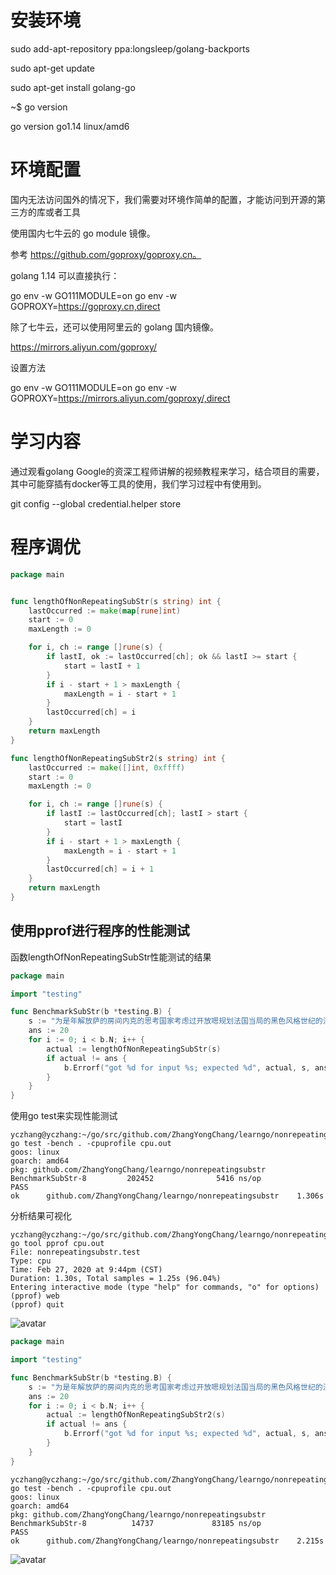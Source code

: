 # 安装环境

sudo add-apt-repository ppa:longsleep/golang-backports

sudo apt-get update

sudo apt-get install golang-go

~$ go version

go version go1.14 linux/amd6

# 环境配置

国内无法访问国外的情况下，我们需要对环境作简单的配置，才能访问到开源的第三方的库或者工具

使用国内七牛云的 go module 镜像。

参考 https://github.com/goproxy/goproxy.cn。

golang 1.14 可以直接执行：

go env -w GO111MODULE=on
go env -w GOPROXY=https://goproxy.cn,direct

除了七牛云，还可以使用阿里云的 golang 国内镜像。

https://mirrors.aliyun.com/goproxy/

设置方法

go env -w GO111MODULE=on
go env -w GOPROXY=https://mirrors.aliyun.com/goproxy/,direct


# 学习内容

通过观看golang Google的资深工程师讲解的视频教程来学习，结合项目的需要，其中可能穿插有docker等工具的使用，我们学习过程中有使用到。

git config --global credential.helper store


# 程序调优

```go
package main


func lengthOfNonRepeatingSubStr(s string) int {
	lastOccurred := make(map[rune]int)
	start := 0
	maxLength := 0

	for i, ch := range []rune(s) {
		if lastI, ok := lastOccurred[ch]; ok && lastI >= start {
			start = lastI + 1
		}
		if i - start + 1 > maxLength {
			maxLength = i - start + 1
		}
		lastOccurred[ch] = i
	}
	return maxLength
}

func lengthOfNonRepeatingSubStr2(s string) int {
	lastOccurred := make([]int, 0xffff)
	start := 0
	maxLength := 0

	for i, ch := range []rune(s) {
		if lastI := lastOccurred[ch]; lastI > start {
			start = lastI
		}
		if i - start + 1 > maxLength {
			maxLength = i - start + 1
		}
		lastOccurred[ch] = i + 1
	}
	return maxLength
}
```

## 使用pprof进行程序的性能测试
函数lengthOfNonRepeatingSubStr性能测试的结果

```go
package main

import "testing"

func BenchmarkSubStr(b *testing.B) {
	s := "为是年解放萨的房间内克的思考国家考虑过开放嗯规划法国当局的黑色风格世纪的法国三大和"
	ans := 20
	for i := 0; i < b.N; i++ {
		actual := lengthOfNonRepeatingSubStr(s)
		if actual != ans {
			b.Errorf("got %d for input %s; expected %d", actual, s, ans)
		}
	}
}
```

使用go test来实现性能测试

```shell script
yczhang@yczhang:~/go/src/github.com/ZhangYongChang/learngo/nonrepeatingsubstr$ go test -bench . -cpuprofile cpu.out
goos: linux
goarch: amd64
pkg: github.com/ZhangYongChang/learngo/nonrepeatingsubstr
BenchmarkSubStr-8         202452              5416 ns/op
PASS
ok      github.com/ZhangYongChang/learngo/nonrepeatingsubstr    1.306s
```

分析结果可视化

```shell script
yczhang@yczhang:~/go/src/github.com/ZhangYongChang/learngo/nonrepeatingsubstr$ go tool pprof cpu.out 
File: nonrepeatingsubstr.test
Type: cpu
Time: Feb 27, 2020 at 9:44pm (CST)
Duration: 1.30s, Total samples = 1.25s (96.04%)
Entering interactive mode (type "help" for commands, "o" for options)
(pprof) web
(pprof) quit
```
![avatar](https://github.com/ZhangYongChang/learngo/blob/master/images/pprof001.svg)

```go
package main

import "testing"

func BenchmarkSubStr(b *testing.B) {
	s := "为是年解放萨的房间内克的思考国家考虑过开放嗯规划法国当局的黑色风格世纪的法国三大和"
	ans := 20
	for i := 0; i < b.N; i++ {
		actual := lengthOfNonRepeatingSubStr2(s)
		if actual != ans {
			b.Errorf("got %d for input %s; expected %d", actual, s, ans)
		}
	}
}
```

```shell script
yczhang@yczhang:~/go/src/github.com/ZhangYongChang/learngo/nonrepeatingsubstr$ go test -bench . -cpuprofile cpu.out
goos: linux
goarch: amd64
pkg: github.com/ZhangYongChang/learngo/nonrepeatingsubstr
BenchmarkSubStr-8          14737             83185 ns/op
PASS
ok      github.com/ZhangYongChang/learngo/nonrepeatingsubstr    2.215s

```


![avatar](https://github.com/ZhangYongChang/learngo/blob/master/images/pprof002.svg)
